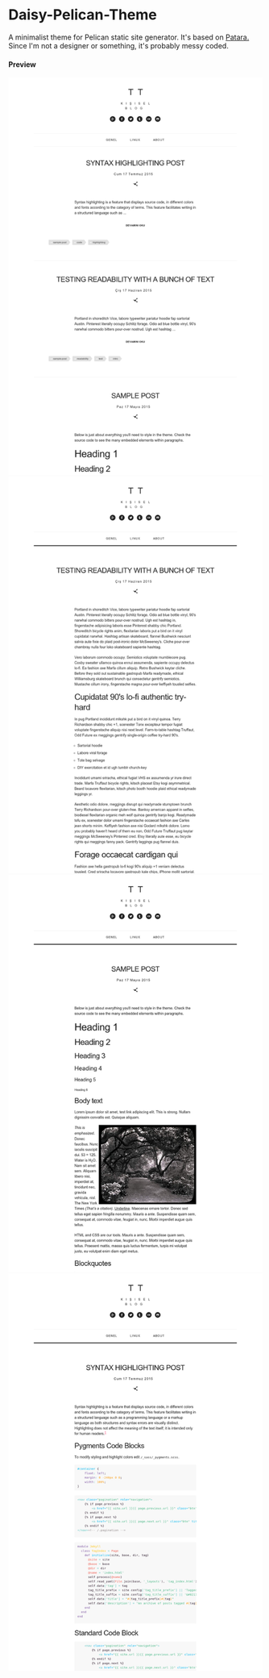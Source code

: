 # Daisy-Pelican-Theme
A minimalist theme for Pelican static site generator. It's based on [Patara.](http://patarakirby.aristotheme.com/)  
Since I'm not a designer or something, it's probably messy coded.

#### Preview
![Preview](/Preview-1.png)
![Preview](/Preview-2.png)
![Preview](/Preview-3.png)
![Preview](/Preview-4.png)
